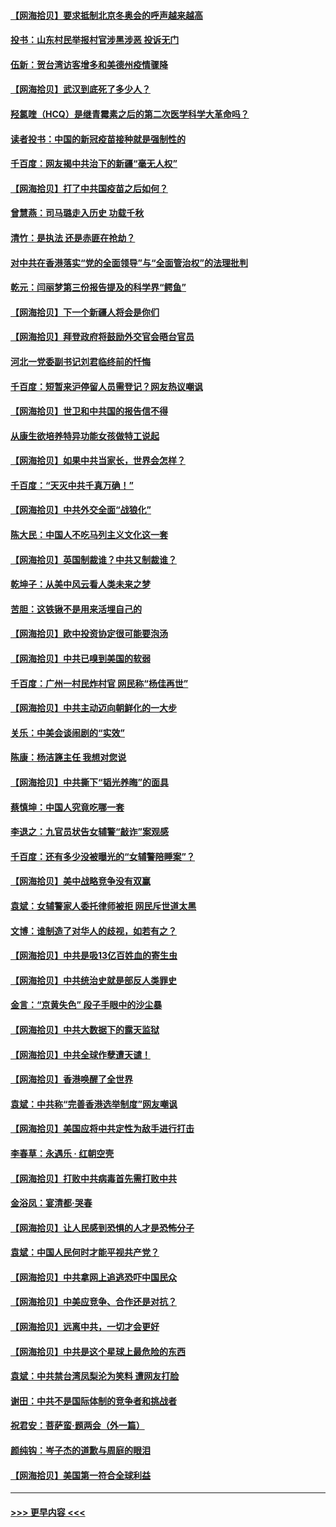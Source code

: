 #### [【网海拾贝】要求抵制北京冬奥会的呼声越来越高](../pages/nsc993/n12868962.md?t=04111351) 
#### [投书：山东村民举报村官涉黑涉恶 投诉无门](../pages/nsc993/n12869726.md?t=04111351) 
#### [伍新：贺台湾访客增多和美德州疫情骤降](../pages/nsc993/n12865651.md?t=04111351) 
#### [【网海拾贝】武汉到底死了多少人？](../pages/nsc993/n12863707.md?t=04111351) 
#### [羟氯喹（HCQ）是继青霉素之后的第二次医学科学大革命吗？](../pages/nsc993/n12638564.md?t=04111351) 
#### [读者投书：中国的新冠疫苗接种就是强制性的](../pages/nsc993/n12859932.md?t=04111351) 
#### [千百度：网友揭中共治下的新疆“毫无人权”](../pages/nsc993/n12858385.md?t=04111351) 
#### [【网海拾贝】打了中共国疫苗之后如何？](../pages/nsc993/n12857866.md?t=04111351) 
#### [曾慧燕：司马璐走入历史 功载千秋](../pages/nsc993/n12856996.md?t=04111351) 
#### [清竹：是执法 还是赤匪在抢劫？](../pages/nsc993/n12856952.md?t=04111351) 
#### [对中共在香港落实“党的全面领导”与“全面管治权”的法理批判](../pages/nsc993/n12856929.md?t=04111351) 
#### [乾元：闫丽梦第三份报告提及的科学界“鳄鱼”](../pages/nsc993/n12855985.md?t=04111351) 
#### [【网海拾贝】下一个新疆人将会是你们](../pages/nsc993/n12855864.md?t=04111351) 
#### [【网海拾贝】拜登政府将鼓励外交官会晤台官员](../pages/nsc993/n12853615.md?t=04111351) 
#### [河北一党委副书记刘君临终前的忏悔](../pages/nsc993/n12849420.md?t=04111351) 
#### [千百度：短暂来沪停留人员需登记？网友热议嘲讽](../pages/nsc993/n12853497.md?t=04111351) 
#### [【网海拾贝】世卫和中共国的报告信不得](../pages/nsc993/n12850902.md?t=04111351) 
#### [从康生欲培养特异功能女孩做特工说起](../pages/nsc993/n12849289.md?t=04111351) 
#### [【网海拾贝】如果中共当家长，世界会怎样？](../pages/nsc993/n12848436.md?t=04111351) 
#### [千百度：“天灭中共千真万确！”](../pages/nsc993/n12845659.md?t=04111351) 
#### [【网海拾贝】中共外交全面“战狼化”](../pages/nsc993/n12845607.md?t=04111351) 
#### [陈大民：中国人不吃马列主义文化这一套](../pages/nsc993/n12842496.md?t=04111351) 
#### [【网海拾贝】英国制裁谁？中共又制裁谁？](../pages/nsc993/n12840909.md?t=04111351) 
#### [乾坤子：从美中风云看人类未来之梦](../pages/nsc993/n12840590.md?t=04111351) 
#### [苦胆：这铁锹不是用来活埋自己的](../pages/nsc993/n12839512.md?t=04111351) 
#### [【网海拾贝】欧中投资协定很可能要泡汤](../pages/nsc993/n12835122.md?t=04111351) 
#### [【网海拾贝】中共已嗅到美国的软弱](../pages/nsc993/n12832411.md?t=04111351) 
#### [千百度：广州一村民炸村官 网民称“杨佳再世”](../pages/nsc993/n12832380.md?t=04111351) 
#### [【网海拾贝】中共主动迈向朝鲜化的一大步](../pages/nsc993/n12829887.md?t=04111351) 
#### [关乐：中美会谈闹剧的“实效”](../pages/nsc993/n12826698.md?t=04111351) 
#### [陈康：杨洁篪主任  我想对您说](../pages/nsc993/n12826609.md?t=04111351) 
#### [【网海拾贝】中共撕下“韬光养晦”的面具](../pages/nsc993/n12826459.md?t=04111351) 
#### [蔡慎坤：中国人究竟吃哪一套](../pages/nsc993/n12826010.md?t=04111351) 
#### [李退之：九官员状告女辅警“敲诈”案观感](../pages/nsc993/n12823984.md?t=04111351) 
#### [千百度：还有多少没被曝光的“女辅警陪睡案”？](../pages/nsc993/n12822136.md?t=04111351) 
#### [【网海拾贝】美中战略竞争没有双赢](../pages/nsc993/n12822105.md?t=04111351) 
#### [袁斌：女辅警家人委托律师被拒 网民斥世道太黑](../pages/nsc993/n12822004.md?t=04111351) 
#### [文博：谁制造了对华人的歧视，如若有之？](../pages/nsc993/n12821635.md?t=04111351) 
#### [【网海拾贝】中共是吸13亿百姓血的寄生虫](../pages/nsc993/n12819191.md?t=04111351) 
#### [【网海拾贝】中共统治史就是部反人类罪史](../pages/nsc993/n12816738.md?t=04111351) 
#### [金言：“京黄失色” 段子手眼中的沙尘暴](../pages/nsc993/n12815700.md?t=04111351) 
#### [【网海拾贝】中共大数据下的露天监狱](../pages/nsc993/n12811075.md?t=04111351) 
#### [【网海拾贝】中共全球作孽遭天谴！](../pages/nsc993/n12810258.md?t=04111351) 
#### [【网海拾贝】香港唤醒了全世界](../pages/nsc993/n12809100.md?t=04111351) 
#### [袁斌：中共称“完善香港选举制度”网友嘲讽](../pages/nsc993/n12808994.md?t=04111351) 
#### [【网海拾贝】美国应将中共定性为敌手进行打击](../pages/nsc993/n12806870.md?t=04111351) 
#### [李春草：永遇乐 · 红朝空壳](../pages/nsc993/n12805365.md?t=04111351) 
#### [【网海拾贝】打败中共病毒首先需打败中共](../pages/nsc993/n12803930.md?t=04111351) 
#### [金浴凤：宴清都‧哭春](../pages/nsc993/n12801601.md?t=04111351) 
#### [【网海拾贝】让人民感到恐惧的人才是恐怖分子](../pages/nsc993/n12799347.md?t=04111351) 
#### [袁斌：中国人民何时才能平视共产党？](../pages/nsc993/n12799306.md?t=04111351) 
#### [【网海拾贝】中共拿网上追逃恐吓中国民众](../pages/nsc993/n12796905.md?t=04111351) 
#### [【网海拾贝】中美应竞争、合作还是对抗？](../pages/nsc993/n12794675.md?t=04111351) 
#### [【网海拾贝】远离中共，一切才会更好](../pages/nsc993/n12793572.md?t=04111351) 
#### [【网海拾贝】中共是这个星球上最危险的东西](../pages/nsc993/n12791400.md?t=04111351) 
#### [袁斌：中共禁台湾凤梨沦为笑料 遭网友打脸](../pages/nsc993/n12791335.md?t=04111351) 
#### [谢田：中共不是国际体制的竞争者和挑战者](../pages/nsc993/n12791212.md?t=04111351) 
#### [祝君安：菩萨蛮·题两会（外一篇）](../pages/nsc993/n12786801.md?t=04111351) 
#### [颜纯钩：岑子杰的道歉与周庭的眼泪](../pages/nsc993/n12786775.md?t=04111351) 
#### [【网海拾贝】美国第一符合全球利益](../pages/nsc993/n12786666.md?t=04111351) 

----
#### [ >>> 更早内容 <<< ](../indexes/nsc993-earlier.md)
